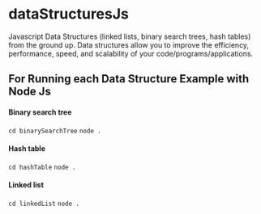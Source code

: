 # dataStructuresJs
Javascript Data Structures (linked lists, binary search trees, hash tables) from the ground up.  Data structures allow you to improve the efficiency, performance, speed, and scalability of your code/programs/applications. 

## For Running each Data Structure Example with Node Js

#### Binary search tree
``` cd binarySearchTree ```
``` node . ```

#### Hash table
``` cd hashTable ```
``` node . ```

#### Linked list
``` cd linkedList ```
``` node . ```